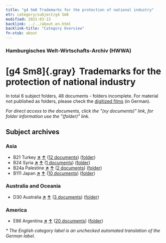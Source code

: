 ```yaml
---
title: "g4 Sm8 Trademarks for the protection of national industry"
etr: category/subject/g4 Sm8
modified: 2021-03-13
backlink: ../../about.en.html
backlink-title: "Category Overview"
fn-stub: about
---
```


### Hamburgisches Welt-Wirtschafts-Archiv (HWWA)
# [g4 Sm8]{.gray}&#8201; Trademarks for the protection of national industry&#160; 





In total 6 subject folders, 48 documents - folders incomplete.
For material not published as folders, please check the [digitized films](/film/h1_sh) (in German).

_For direct access to the documents, click the "(xy documents)" link, for folder information use the "(folder)" link._

## Subject archives



### Asia

- B21 Turkey [**&nearr;**](../../../geo/i/141111/about.en.html "Turkey (all folders)") [**&uarr;**](../../../geo/about.en.html#B21 "Country category system") (<a href="https://pm20.zbw.eu/dfgview/sh/141111,144489" title="about: Turkey : Trademarks for the protection of national industry" target="_blank">12 documents</a>) ([folder](../../../../folder/sh/1411xx/141111/1444xx/144489/about.en.html))
- B24 Syria [**&nearr;**](../../../geo/i/141114/about.en.html "Syria (all folders)") [**&uarr;**](../../../geo/about.en.html#B24 "Country category system") (<a href="https://pm20.zbw.eu/dfgview/sh/141114,144489" title="about: Syria : Trademarks for the protection of national industry" target="_blank">1 documents</a>) ([folder](../../../../folder/sh/1411xx/141114/1444xx/144489/about.en.html))
- B24a Palestine [**&nearr;**](../../../geo/i/141115/about.en.html "Palestine (all folders)") [**&uarr;**](../../../geo/about.en.html#B24a "Country category system") (<a href="https://pm20.zbw.eu/dfgview/sh/141115,144489" title="about: Palestine : Trademarks for the protection of national industry" target="_blank">2 documents</a>) ([folder](../../../../folder/sh/1411xx/141115/1444xx/144489/about.en.html))
- B111 Japan [**&nearr;**](../../../geo/i/141272/about.en.html "Japan (all folders)") [**&uarr;**](../../../geo/about.en.html#B111 "Country category system") (<a href="https://pm20.zbw.eu/dfgview/sh/141272,144489" title="about: Japan : Trademarks for the protection of national industry" target="_blank">10 documents</a>) ([folder](../../../../folder/sh/1412xx/141272/1444xx/144489/about.en.html))

### Australia and Oceania

- D30 Australia [**&nearr;**](../../../geo/i/141621/about.en.html "Australia (all folders)") [**&uarr;**](../../../geo/about.en.html#D30 "Country category system") (<a href="https://pm20.zbw.eu/dfgview/sh/141621,144489" title="about: Australia : Trademarks for the protection of national industry" target="_blank">3 documents</a>) ([folder](../../../../folder/sh/1416xx/141621/1444xx/144489/about.en.html))

### America

- E86 Argentina [**&nearr;**](../../../geo/i/141692/about.en.html "Argentina (all folders)") [**&uarr;**](../../../geo/about.en.html#E86 "Country category system") (<a href="https://pm20.zbw.eu/dfgview/sh/141692,144489" title="about: Argentina : Trademarks for the protection of national industry" target="_blank">20 documents</a>) ([folder](../../../../folder/sh/1416xx/141692/1444xx/144489/about.en.html))


_* The English category label is an unchecked automated translation of the German label._


